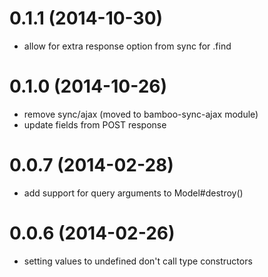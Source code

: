 # 0.1.1 (2014-10-30)

  * allow for extra response option from sync for .find

# 0.1.0 (2014-10-26)

  * remove sync/ajax (moved to bamboo-sync-ajax module)
  * update fields from POST response

# 0.0.7 (2014-02-28)

  * add support for query arguments to Model#destroy()

# 0.0.6 (2014-02-26)

  * setting values to undefined don't call type constructors
